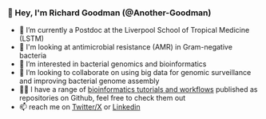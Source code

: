 ### 👋 Hey, I'm Richard Goodman (@Another-Goodman)

- 📍 I’m currently a Postdoc at the Liverpool School of Tropical Medicine (LSTM)
- 🧫 I'm looking at antimicrobial resistance (AMR) in Gram-negative bacteria
- 👀 I’m interested in bacterial genomics and bioinformatics 
- 🤝 I’m looking to collaborate on using big data for genomic surveillance and improving bacterial genome assembly
- 🧑‍💻 I have a range of [bioinformatics tutorials and workflows](https://github.com/Another-Goodman/tutorials) published as repositories on Github, feel free to check them out
- 📫 reach me on [Twitter/X](https://twitter.com/Another_Goodman) or [Linkedin](https://www.linkedin.com/in/richard-n-goodman)

